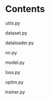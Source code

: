 &emsp;
# Contents

utils.py

dataset.py

dataloader.py

nn.py

model.py

loss.py

optim.py

trainer.py

